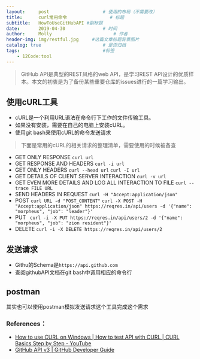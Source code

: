 ```yaml
---
layout:     post   				    # 使用的布局（不需要改）
title:      curl常用命令				# 标题
subtitle:   HowToUseGitHubAPI #副标题
date:       2019-04-30 				# 时间
author:     Molly 						# 作者
header-img: img/restful.jpg 	#这篇文章标题背景图片
catalog: true 						# 是否归档
tags:								#标签
    - 12Code:tool
---
```

> GitHub API是典型的REST风格的web API，是学习REST API设计的优质样本。本文的初衷是为了备份某些重要仓库的issues进行的一篇学习输出。

## 使用cURL工具
* cURL是一个利用URL语法在命令行下工作的文件传输工具。
* 如果没有安装，需要在自己的电脑上安装cURL。
* 使用git bash来使用cURL的命令发送请求
>下面是常用的cURL的相关请求的整理清单，需要使用的时候被备查
* GET ONLY RESPONSE
``curl url``
* GET RESPONSE AND HEADERS
``curl -i url``
* GET ONLY HEADERS
``curl --head url``
``curl -I url``
* GET DETAILS OF CLIENT SERVER INTERACTION
``curl -v url``
* GET EVEN MORE DETAILS AND LOG ALL INTERACTION TO FILE
``curl --trace FILE URL``
* SEND HEADERS IN REQUEST
``curl -H "Accept:application/json"``
* POST
``curl URL -d "POST_CONTENT"``
``curl -X POST -H "Accept:application/json" https://reqres.in/api/users -d '{"name": "morpheus", "job": "leader"}'``
* PUT
`` curl -i -X PUT https://reqres.in/api/users/2 -d '{"name": "morpheus", "job": "zion resident"}'``
* DELETE
``curl -i -X DELETE https://reqres.in/api/users/2``
## 发送请求
* Githu的Schema是``https://api.github.com``
* 查阅githubAPI文档在git bash中调用相应的命令行
## postman
其实也可以使用postman模拟发送请求这个工具完成这个需求

### References：
* [How to use CURL on Windows | How to test API with CURL | CURL Basics Step by Step - YouTube](https://www.youtube.com/watch?v=8f9DfgRGOBo)
* [GitHub API v3 | GitHub Developer Guide](https://developer.github.com/v3/)
